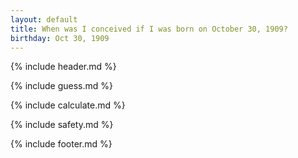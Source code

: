 ```yaml
---
layout: default
title: When was I conceived if I was born on October 30, 1909?
birthday: Oct 30, 1909
---
```


{% include header.md %}

{% include guess.md %}

{% include calculate.md %}

{% include safety.md %}

{% include footer.md %}



